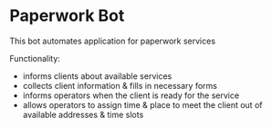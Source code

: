 # Paperwork Bot

This bot automates application for paperwork services

Functionality:
* informs clients about available services
* collects client information & fills in necessary forms
* informs operators when the client is ready for the service
* allows operators to assign time & place to meet the client out of available addresses & time slots